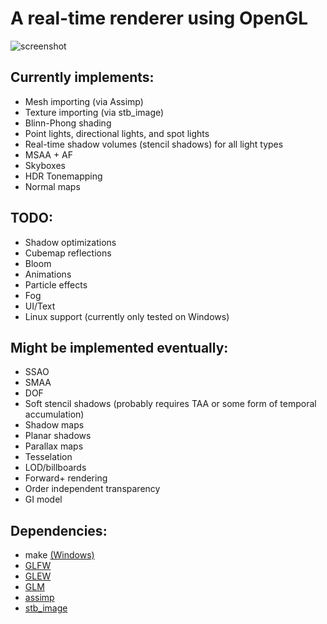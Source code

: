 # A real-time renderer using OpenGL

![screenshot](assets/screenshot.png)

## Currently implements:
* Mesh importing (via Assimp)
* Texture importing (via stb_image)
* Blinn-Phong shading
* Point lights, directional lights, and spot lights
* Real-time shadow volumes (stencil shadows) for all light types
* MSAA + AF
* Skyboxes
* HDR Tonemapping
* Normal maps

## TODO:
* Shadow optimizations
* Cubemap reflections
* Bloom
* Animations
* Particle effects
* Fog
* UI/Text
* Linux support (currently only tested on Windows)

## Might be implemented eventually:
* SSAO
* SMAA
* DOF
* Soft stencil shadows (probably requires TAA or some form of temporal accumulation)
* Shadow maps
* Planar shadows
* Parallax maps
* Tesselation
* LOD/billboards
* Forward+ rendering
* Order independent transparency
* GI model

## Dependencies:
* make [(Windows)](https://gnuwin32.sourceforge.net/packages/make.htm)
* [GLFW](https://github.com/glfw/glfw)
* [GLEW](https://github.com/nigels-com/glew)
* [GLM](https://github.com/g-truc/glm)
* [assimp](https://github.com/assimp/assimp)
* [stb_image](https://github.com/nothings/stb/blob/master/stb_image.h)
